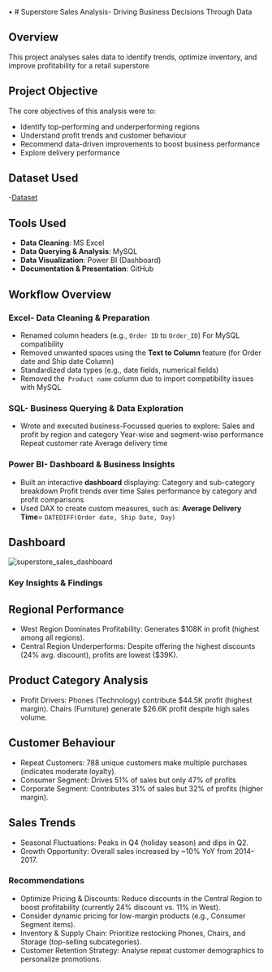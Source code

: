 •	# Superstore Sales Analysis- Driving Business Decisions Through Data

## Overview
This project analyses sales data to identify trends, optimize inventory, and improve profitability for a retail superstore
## Project Objective 
The core objectives of this analysis were to:
-	Identify top-performing and underperforming regions
-	Understand profit trends and customer behaviour
-	Recommend data-driven improvements to boost business performance
-	Explore delivery performance

## Dataset Used
-<a href="https://github.com/ShikhaKapruwan/Superstore_sales_analysis/blob/main/superstore_cleaned.csv">Dataset</a>

## Tools Used
-	**Data Cleaning**: MS Excel
-	**Data Querying & Analysis**: MySQL
-	**Data Visualization**: Power BI (Dashboard)
-	**Documentation & Presentation**: GitHub
## Workflow Overview
### Excel- Data Cleaning & Preparation
-	Renamed column headers (e.g., `Order ID` to `Order_ID`) For MySQL compatibility
-	Removed unwanted spaces using the **Text to Column** feature (for Order date and Ship date Column)
-	Standardized data types (e.g., date fields, numerical fields)
-	Removed the` Product name` column due to import compatibility issues with MySQL
### SQL- Business Querying & Data Exploration
-	Wrote and executed business-Focussed queries to explore:
Sales and profit by region and category
Year-wise and segment-wise performance
Repeat customer rate
Average delivery time
### Power BI- Dashboard & Business Insights
-	Built an interactive **dashboard** displaying:
Category and sub-category breakdown
Profit trends over time
Sales performance by category and profit comparisons
-	Used DAX to create custom measures, such as:
**Average Delivery Time**= `DATEDIFF(Order date, Ship Date, Day)`

## Dashboard
![superstore_sales_dashboard](https://github.com/user-attachments/assets/4dab8309-80be-4186-8e2d-eaeec6153b02)

### Key Insights & Findings

## Regional Performance
-	West Region Dominates Profitability: Generates $108K in profit (highest among all regions).
-	Central Region Underperforms: Despite offering the highest discounts (24% avg. discount), profits are lowest ($39K).

## Product Category Analysis
-	Profit Drivers: Phones (Technology) contribute $44.5K profit (highest margin).
Chairs (Furniture) generate $26.6K profit despite high sales volume.

## Customer Behaviour
-	Repeat Customers: 788 unique customers make multiple purchases (indicates moderate loyalty).
-	Consumer Segment: Drives 51% of sales but only 47% of profits
-	Corporate Segment: Contributes 31% of sales but 32% of profits (higher margin).

## Sales Trends
-	Seasonal Fluctuations: Peaks in Q4 (holiday season) and dips in Q2.
-	Growth Opportunity: Overall sales increased by ~10% YoY from 2014–2017.

### Recommendations
-	Optimize Pricing & Discounts: Reduce discounts in the Central Region to boost profitability (currently 24% discount vs. 11% in West).
-	Consider dynamic pricing for low-margin products (e.g., Consumer Segment items).
-	Inventory & Supply 	Chain: Prioritize restocking Phones, Chairs, and Storage (top-selling subcategories).
-	Customer Retention Strategy: Analyse repeat customer demographics to personalize promotions.











